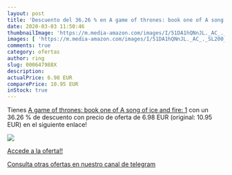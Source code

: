 ```yaml
---
layout: post
title: 'Descuento del 36.26 % en A game of thrones: book one of A song of'
date: 2020-03-03 11:50:46
thumbnailImage: 'https://m.media-amazon.com/images/I/51DA1hQNnJL._AC_._SL200_.jpg'
images: [ 'https://m.media-amazon.com/images/I/51DA1hQNnJL._AC_._SL200_.jpg' ]
comments: true
category: ofertas
author: ring
slug: 000647988X
description:
actualPrice: 6.98 EUR
comparePrice: 10.95 EUR
inStock: true
---
```


Tienes [A game of thrones: book one of A song of ice and fire: 1](https://www.amazon.es/dp/000647988X/?tag=redken-21) con un 36.26 % de descuento con precio de oferta de 6.98 EUR (original: 10.95 EUR) en el siguiente enlace!

[![](https://m.media-amazon.com/images/I/51DA1hQNnJL._AC_._SL200_.jpg)](https://www.amazon.es/dp/000647988X/?tag=redken-21)

[Accede a la oferta!!](https://www.amazon.es/dp/000647988X/?tag=redken-21)

[Consulta otras ofertas en nuestro canal de telegram](https://t.me/s/ofertas25)
